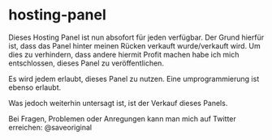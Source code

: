 # hosting-panel

Dieses Hosting Panel ist nun absofort für jeden verfügbar.
Der Grund hierfür ist, dass das Panel hinter meinen Rücken verkauft wurde/verkauft wird.
Um dies zu verhindern, dass andere hiermit Profit machen habe ich mich entschlossen,
dieses Panel zu veröffentlichen.

Es wird jedem erlaubt, dieses Panel zu nutzen.
Eine umprogrammierung ist ebenso erlaubt.

Was jedoch weiterhin untersagt ist, ist der Verkauf dieses
Panels.

Bei Fragen, Problemen oder Anregungen kann man mich
auf Twitter erreichen: @saveoriginal

